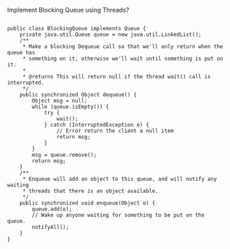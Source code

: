 
Implement Blocking Queue using Threads? 

<code>
public class BlockingQueue implements Queue {
    private java.util.Queue queue = new java.util.LinkedList();
    /**
     * Make a blocking Dequeue call so that we'll only return when the queue has
     * something on it, otherwise we'll wait until something is put on it.
     * 
     * @returns This will return null if the thread wait() call is interrupted.
     */
    public synchronized Object dequeue() {
        Object msg = null;
        while (queue.isEmpty()) {
            try {
                wait();
            } catch (InterruptedException e) {
                // Error return the client a null item
                return msg;
            }
        }
        msg = queue.remove();
        return msg;
    }
    /**
     * Enqueue will add an object to this queue, and will notify any waiting
     * threads that there is an object available.
     */
    public synchronized void enqueue(Object o) {
        queue.add(o);
        // Wake up anyone waiting for something to be put on the queue.
        notifyAll();
    }
}
</code>
